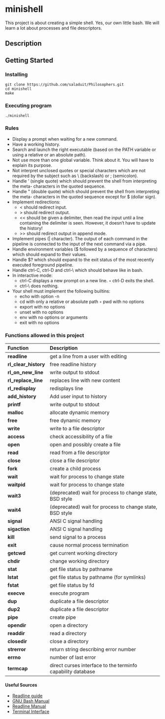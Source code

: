# minishell
This project is about creating a simple shell. Yes, our own little bash. We will learn a lot about processes and file descriptors.

## Description

## Getting Started

### Installing
```
git clone https://github.com/saladuit/Philosophers.git
cd minishell
make
```

### Executing program

```
./minishell
```
### Rules
- Display a prompt when waiting for a new command.
- Have a working history.
- Search and launch the right executable (based on the PATH variable or using a relative or an absolute path).
- Not use more than one global variable. Think about it. You will have to explain its purpose.
- Not interpret unclosed quotes or special characters which are not required by the subject such as \ (backslash) or ; (semicolon).
- Handle ’ (single quote) which should prevent the shell from interpreting the meta- characters in the quoted sequence.
- Handle " (double quote) which should prevent the shell from interpreting the meta- characters in the quoted sequence except for $ (dollar sign).
- Implement redirections:
  - < should redirect input.
  - \> should redirect output.
  - << should be given a delimiter, then read the input until a line containing the delimiter is seen. However, it doesn’t have to update the history!
  - \>\> should redirect output in append mode.
- Implement pipes (| character). The output of each command in the pipeline is
connected to the input of the next command via a pipe.
- Handle environment variables ($ followed by a sequence of characters) which should expand to their values.
- Handle $? which should expand to the exit status of the most recently executed foreground pipeline.
- Handle ctrl-C, ctrl-D and ctrl-\ which should behave like in bash.
- In interactive mode:
  - ctrl-C displays a new prompt on a new line. ◦ ctrl-D exits the shell.
  - ctrl-\ does nothing.
- Your shell must implement the following builtins:
  - echo with option -n
  - cd with only a relative or absolute path ◦ pwd with no options
  - export with no options
  - unset with no options
  - env with no options or arguments
  - exit with no options
 
### Functions allowed in this project

| Function		| Description
| :--			| :--
| **readline**	| get a line from a user with editing
| **rl_clear_history**	| free readline history
| **rl_on_new_line**	| write output to stdout
| **rl_replace_line**	| replaces line with new content
| **rl_redisplay**	| redisplays line
| **add_history**	| Add user input to history
| **printf**	| write output to stdout
| **malloc**	| allocate dynamic memory
| **free**		| free dynamic memory
| **write**		| write to a file descriptor
| **access**		| check accessibility of a file
| **open**		| open and possibly create a file
| **read**		| read from a file descriptor
| **close**		| close a file descriptor
| **fork**		| create a child process
| **wait**		| wait for process to change state
| **waitpid**	| wait for process to change state
| **wait3**		| (deprecated) wait for process to change state, BSD style
| **wait4**		| (deprecated) wait for process to change state, BSD style
| **signal**	| ANSI C signal handling
| **sigaction**	| ANSI C signal handling
| **kill**		| send signal to a process
| **exit**		| cause normal process termination
| **getcwd**	| get current working directory
| **chdir**		| change working directory
| **stat**		| get file status by pathname
| **lstat**		| get file status by pathname (for symlinks)
| **fstat**		| get file status by fd
| **execve**	| execute program
| **dup**	    | duplicate a file descriptor
| **dup2**		| duplicate a file descriptor
| **pipe**		| create pipe
| **opendir**	| open a directory
| **readdir**	| read a directory
| **closedir**	| close a directory
| **strerror**	| return string describing error number
| **errno**		| number of last error
| **termcap**	| direct curses interface to the terminfo capability database

#### Useful Sources
- [Readline guide](https://web.mit.edu/gnu/doc/html/rlman_2.html)
- [GNU Bash Manual](https://www.gnu.org/savannah-checkouts/gnu/bash/manual)
- [Readline Manual](https://man7.org/linux/man-pages/man3/readline.3.html)
- [Terminal Interface](https://www.gnu.org/software/libc/manual/html_node/Low_002dLevel-Terminal-Interface.html)

